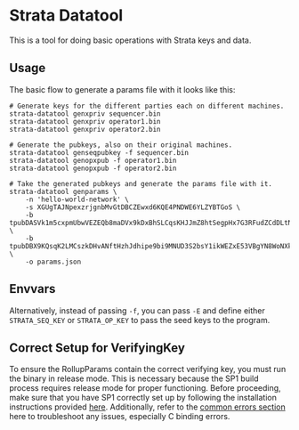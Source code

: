 # Strata Datatool

This is a tool for doing basic operations with Strata keys and data.

## Usage

The basic flow to generate a params file with it looks like this:

```
# Generate keys for the different parties each on different machines.
strata-datatool genxpriv sequencer.bin
strata-datatool genxpriv operator1.bin
strata-datatool genxpriv operator2.bin

# Generate the pubkeys, also on their original machines.
strata-datatool genseqpubkey -f sequencer.bin
strata-datatool genopxpub -f operator1.bin
strata-datatool genopxpub -f operator2.bin

# Take the generated pubkeys and generate the params file with it.
strata-datatool genparams \
    -n 'hello-world-network' \
    -s XGUgTAJNpexzrjgnbMvGtDBCZEwxd6KQE4PNDWE6YLZYBTGoS \
    -b tpubDASVk1m5cxpmUbwVEZEQb8maDVx9kDxBhSLCqsKHJJmZ8htSegpHx7G3RFudZCdDLtNKTosQiBLbbFsVA45MemurWenzn16Y1ft7NkQekcD \
    -b tpubDBX9KQsqK2LMCszkDHvANftHzhJdhipe9bi9MNUD3S2bsY1ikWEZxE53VBgYN8WoNXk9g9eRzhx6UfJcQr3XqkA27aSxXvKu5TYFZJEAjCd \
    -o params.json
```

## Envvars

Alternatively, instead of passing `-f`, you can pass `-E` and define either
`STRATA_SEQ_KEY` or `STRATA_OP_KEY` to pass the seed keys to the program.

## Correct Setup for VerifyingKey
To ensure the RollupParams contain the correct verifying key, you must run the binary in release mode. This is necessary because the SP1 build process requires release mode for proper functioning.
Before proceeding, make sure that you have SP1 correctly set up by following the installation instructions provided [here](https://docs.succinct.xyz/getting-started/install.html). Additionally, refer to the [common errors section](https://docs.succinct.xyz/developers/common-issues.html#c-binding-errors) here to troubleshoot any issues, especially C binding errors.
